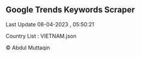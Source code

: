 

## Google Trends Keywords Scraper 
 
Last Update 08-04-2023 , 05:50:21

Country List :
VIETNAM.json



© Abdul Muttaqin 
